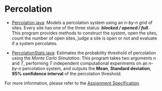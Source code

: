 # Percolation
* [Percolation.java](https://github.com/neekoleung/coursera-algorithms-by-princeton/blob/master/percolation/Percolation.java): Models a percolation system using an *n-by-n* grid of sites. Every site has one of the three status: __*blocked / opened / full*__. This program provides methods to construct the system, open the sites, count the number of open sites, judge a site is open or not and evaluate if a system percolates. 

* [PercolationStats.java](https://github.com/neekoleung/coursera-algorithms-by-princeton/blob/master/percolation/PercolationStats.java): Estimates the probability threshold of percolation using the *Monte Carlo Simulation*. This program takes two arguments *n* and *T*, performing *T* independent computational experiments on an *n-by-n* percolation system, and outputs the __Mean__, __Standard deviation__, __95% confidence interval__ of the percolation threshold.



For more information, please refer to the [Assignment Specification](https://coursera.cs.princeton.edu/algs4/assignments/percolation/specification.php).
